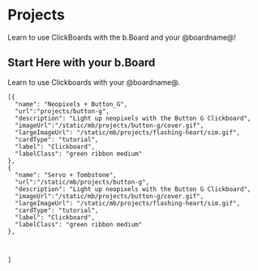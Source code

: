 # Projects

Learn to use ClickBoards with the b.Board and your @boardname@!

## Start Here with your b.Board

Learn to use Clickboards with your @boardname@.

```codecard
[{
  "name": "Neopixels + Button_G",
  "url":"projects/button-g",
  "description": "Light up neopixels with the Button G Clickboard",
  "imageUrl":"/static/mb/projects/button-g/cover.gif",
  "largeImageUrl": "/static/mb/projects/flashing-heart/sim.gif",
  "cardType": "tutorial",
  "label": "Clickboard",
  "labelClass": "green ribbon medium"
}, 
{
  "name": "Servo + Tombstone",
  "url":"/static/mb/projects/button-g",
  "description": "Light up neopixels with the Button G Clickboard",
  "imageUrl":"/static/mb/projects/button-g/cover.gif",
  "largeImageUrl": "/static/mb/projects/flashing-heart/sim.gif",
  "cardType": "tutorial",
  "label": "Clickboard",
  "labelClass": "green ribbon medium"
}, 



]
```
